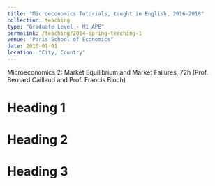 ```yaml
---
title: "Microeconomics Tutorials, taught in English, 2016-2018"
collection: teaching
type: "Graduate Level - M1 APE"
permalink: /teaching/2014-spring-teaching-1
venue: "Paris School of Economics"
date: 2016-01-01
location: "City, Country"
---
```


Microeconomics 2: Market Equilibrium and Market Failures, 72h (Prof. Bernard Caillaud and Prof. Francis Bloch)

Heading 1
======

Heading 2
======

Heading 3
======
